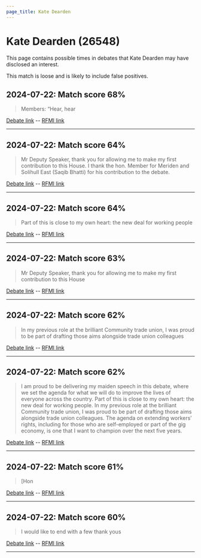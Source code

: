 ```yaml
---
page_title: Kate Dearden
---
```


# Kate Dearden  (26548)

This page contains possible times in debates that Kate Dearden may have disclosed an interest.

This match is loose and is likely to include false positives. 



## 2024-07-22: Match score 68%

>Members: “Hear, hear

[Debate link](https://www.theyworkforyou.com/debates/?id=2024-07-22e.465.1)  --  [RFMI link](https://www.theyworkforyou.com/mp/26548/register)


---



## 2024-07-22: Match score 64%

>Mr Deputy Speaker, thank you for allowing me to make my first contribution to this House. I thank the hon. Member for Meriden and Solihull East (Saqib Bhatti) for his contribution to the debate.

[Debate link](https://www.theyworkforyou.com/debates/?id=2024-07-22e.465.1)  --  [RFMI link](https://www.theyworkforyou.com/mp/26548/register)


---



## 2024-07-22: Match score 64%

>Part of this is close to my own heart: the new deal for working people

[Debate link](https://www.theyworkforyou.com/debates/?id=2024-07-22e.465.1)  --  [RFMI link](https://www.theyworkforyou.com/mp/26548/register)


---



## 2024-07-22: Match score 63%

>Mr Deputy Speaker, thank you for allowing me to make my first contribution to this House

[Debate link](https://www.theyworkforyou.com/debates/?id=2024-07-22e.465.1)  --  [RFMI link](https://www.theyworkforyou.com/mp/26548/register)


---



## 2024-07-22: Match score 62%

>In my previous role at the brilliant Community trade union, I was proud to be part of drafting those aims alongside trade union colleagues

[Debate link](https://www.theyworkforyou.com/debates/?id=2024-07-22e.465.1)  --  [RFMI link](https://www.theyworkforyou.com/mp/26548/register)


---



## 2024-07-22: Match score 62%

>I am proud to be delivering my maiden speech in this debate, where we set the agenda for what we will do to improve the lives of everyone across the country. Part of this is close to my own heart: the new deal for working people. In my previous role at the brilliant Community trade union, I was proud to be part of drafting those aims alongside trade union colleagues. The agenda on extending workers’ rights, including for those who are self-employed or part of the gig economy, is one that I want to champion over the next five years.

[Debate link](https://www.theyworkforyou.com/debates/?id=2024-07-22e.465.1)  --  [RFMI link](https://www.theyworkforyou.com/mp/26548/register)


---



## 2024-07-22: Match score 61%

>[Hon

[Debate link](https://www.theyworkforyou.com/debates/?id=2024-07-22e.465.1)  --  [RFMI link](https://www.theyworkforyou.com/mp/26548/register)


---



## 2024-07-22: Match score 60%

>I would like to end with a few thank yous

[Debate link](https://www.theyworkforyou.com/debates/?id=2024-07-22e.465.1)  --  [RFMI link](https://www.theyworkforyou.com/mp/26548/register)


---

